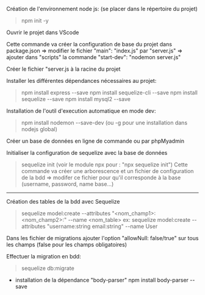 
Création de l'environnement node js: (se placer dans le répertoire du projet)

> npm init -y

Ouvrir le projet dans VScode

Cette commande va créer la configuration de base du projet dans package.json
 => modifier le fichier "main": "index.js" par "server.js"
 => ajouter dans "scripts" la commande "start-dev": "nodemon server.js"
 
Créer le fichier "server.js à la racine du projet

Installer les différentes dépendances nécessaires au projet:
> npm install express --save
> npm install sequelize-cli --save
> npm install sequelize --save
> npm install mysql2 --save

Installation de l'outil d'execution automatique en mode dev:
> npm install nodemon --save-dev (ou -g pour une installation dans nodejs global)

Créer un base de données en ligne de commande ou par phpMyadmin

Initialiser la configuration de sequelize avec la base de données
> sequelize init (voir le module npx pour : "npx sequelize init")
Cette commande va créer une arborescence et un fichier de configuration de la bdd
 => modifer ce fichier pour qu'il corresponde à la base (username, password, name base...)
 
----------------------------

Création des tables de la bdd avec Sequelize
> sequelize model:create --attributes "<nom_champ1>:<type> <nom_champ2>:<type>" --name <nom_table>
ex: sequelize model:create --attributes "username:string email:string" --name User

Dans les fichier de migrations ajouter l'option "allowNull: false/true" sur tous les champs (false pour les champs obligatoires)

Effectuer la migration en bdd:
> sequelize db:migrate

- installation de la dépendance "body-parser" npm install body-parser --save

